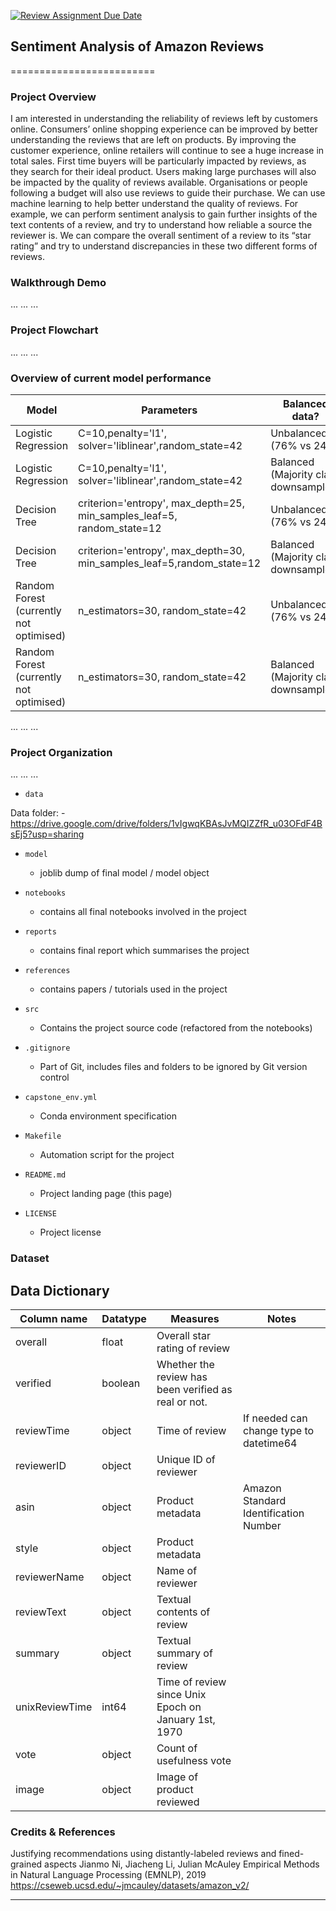 [![Review Assignment Due Date](https://classroom.github.com/assets/deadline-readme-button-24ddc0f5d75046c5622901739e7c5dd533143b0c8e959d652212380cedb1ea36.svg)](https://classroom.github.com/a/0GBBWOiF)
## Sentiment Analysis of Amazon Reviews
=========================

### Project Overview

I am interested in understanding the reliability of reviews left by customers online. Consumers’ online shopping experience can be improved by better understanding
the reviews that are left on products. By improving the customer experience, online retailers will continue to see a huge increase in total sales. First time buyers will be
particularly impacted by reviews, as they search for their ideal product. Users making large purchases will also be impacted by the quality of reviews available.
Organisations or people following a budget will also use reviews to guide their purchase. We can use machine learning to help better understand the quality of reviews. For example, we can perform sentiment analysis to gain further insights of the text contents of a review, and try to understand how reliable a source the reviewer is. We
can compare the overall sentiment of a review to its “star rating” and try to understand discrepancies in these two different forms of reviews.
### Walkthrough Demo

...
...
...
### Project Flowchart
...
...
...
### Overview of current model performance
| Model                                   | Parameters                                                              | Balanced data?                        | Accuracy | Precision | Recall | F1-Score | Notes                                      |
| --------------------------------------- | ----------------------------------------------------------------------- | ------------------------------------- | -------- | --------- | ------ | -------- | ------------------------------------------ |
| Logistic Regression                     | C=10,penalty='l1', solver='liblinear',random_state=42                   | Unbalanced (76% vs 24%)               | 0.72     | 0.71      | 0.79   | 0.70     |                                            |
| Logistic Regression                     | C=10,penalty='l1', solver='liblinear',random_state=42                   | Balanced (Majority class downsampled) | 0.79     | 0.74      | 0.80   | 0.75     |                                            |
| Decision Tree                           | criterion='entropy', max_depth=25, min_samples_leaf=5, random_state=12 | Unbalanced (76% vs 24%)               | 0.79     | 0.71      | 0.64   | 0.66|
| Decision Tree                           | criterion='entropy', max_depth=30, min_samples_leaf=5,random_state=12 | Balanced (Majority class downsampled) | 0.73     | 0.68      | 0.73   | 0.68     |                                            |
| Random Forest (currently not optimised) | n_estimators=30, random_state=42                                        | Unbalanced (76% vs 24%)               | 0.85     | 0.81      | 0.76   | 0.78     |                                            |
| Random Forest (currently not optimised) | n_estimators=30, random_state=42                                        | Balanced (Majority class downsampled) | 0.79     | 0.74      | 0.80   | 0.75     |                                            |

...
...
...

### Project Organization

...
...
...

* `data` 

Data folder:
    - https://drive.google.com/drive/folders/1vIgwqKBAsJvMQIZZfR_u03OFdF4BsEj5?usp=sharing


* `model`
    - joblib dump of final model / model object

* `notebooks`
    - contains all final notebooks involved in the project

* `reports`
    - contains final report which summarises the project

* `references`
    - contains papers / tutorials used in the project

* `src`
    - Contains the project source code (refactored from the notebooks)

* `.gitignore`
    - Part of Git, includes files and folders to be ignored by Git version control

* `capstone_env.yml`
    - Conda environment specification

* `Makefile`
    - Automation script for the project

* `README.md`
    - Project landing page (this page)

* `LICENSE`
    - Project license

### Dataset
 ## Data Dictionary

| Column name    | Datatype | Measures| Notes|
| -------------- | -------- | ---------------------------------------------------- | --------------------------------------- |
| overall        | float    | Overall star rating of review   |                                         |
| verified       | boolean  | Whether the review has been verified as real or not. | |
| reviewTime     | object   | Time of review    | If needed can change type to datetime64 |
| reviewerID     | object   | Unique ID of reviewer                                |                                         |
| asin           | object   | Product metadata  |Amazon Standard Identification Number|
| style          | object   | Product metadata                                     |                                         |
| reviewerName   | object   | Name of reviewer                                     |                                         |
| reviewText     | object   | Textual contents of review                           |                                         |
| summary        | object   | Textual summary of review                            |                                         |
| unixReviewTime | int64    | Time of review since Unix Epoch on January 1st, 1970 |                                         |
| vote           | object   | Count of usefulness vote                             |                                         |
| image          | object   | Image of product reviewed                            |                                         |

### Credits & References
Justifying recommendations using distantly-labeled reviews and fined-grained aspects
Jianmo Ni, Jiacheng Li, Julian McAuley
Empirical Methods in Natural Language Processing (EMNLP), 2019 https://cseweb.ucsd.edu/~jmcauley/datasets/amazon_v2/

--------
